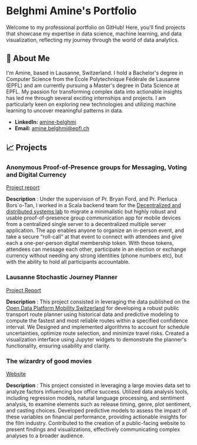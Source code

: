 # Belghmi Amine's Portfolio

Welcome to my professional portfolio on GitHub! Here, you'll find projects that showcase my expertise in data science, machine learning, and data visualization, reflecting my journey through the world of data analytics.



## 🙋 About Me

I'm Amine, based in Lausanne, Switzerland. I hold a Bachelor's degree in Computer Science from the École Polytechnique Fédérale de Lausanne (EPFL) and am currently pursuing a Master's degree in Data Science at EPFL.
My passion for transforming complex data into actionable insights has led me through several exciting internships and projects. I am particularly keen on exploring new technologies and utilizing machine learning to uncover meaningful patterns in data.

- **LinkedIn:** [amine-belghmi](https://www.linkedin.com/in/amine-belghmi-bab6b9231/)
- **Email:** [amine.belghmi@epfl.ch](mailto:amine.belghmi@epfl.ch)

## 📈 Projects

### Anonymous Proof-of-Presence groups for Messaging, Voting and Digital Currency

[Project report](https://drive.google.com/file/d/1KOdHVzxPAk7mXxAHW3l8bcR4hrawAXKy/view?usp=share_link)

**Description** : Under the supervision of Pr. Bryan Ford, and Pr. Pierluca Bors`o-Tan, I worked in a Scala backend team for the [Decentralized and distributed systems lab](https://www.epfl.ch/labs/dedis/student-projects/) to migrate a minimalistic but highly robust and usable proof-of-presence group communication app for mobile devices from a centralized single server to a decentralized multiple server application. The app enables anyone to organize an in-person event, and take a secure “roll-call” at that event to connect with attendees and give each a one-per-person digital membership token. With these tokens, attendees can message each other, participate in an election or exchange currency without needing any strong identities (phone numbers etc), but with the ability to hold all participants accountable.

### Lausanne Stochastic Journey Planner
[Project Report](https://drive.google.com/file/d/1EJ0uPh1vro61GA8mqQ6dl7onuTatKKeP/view?usp=sharing)

**Description** : This project consisted in leveraging the data published on the [Open Data Platform Mobility Switzerland](https://opentransportdata.swiss/fr/) for developing a robust public transport route planner using historical data and predictive modeling to compute the fastest and most reliable routes within a specified confidence interval. We Designed and implemented algorithms to account for schedule uncertainties, optimize route selection, and minimize travel risks. Created a visualization interface using Jupyter widgets to demonstrate the planner's functionality, ensuring usability and clarity.

### The wizardry of good movies
[Website](https://math-ruch.github.io/yamal_group/)

**Description** : This project consisted in leveraging a large movies data set to analyze factors influencing box office success. Utilized data analysis tools, including regression models, natural language processing, and sentiment analysis, to examine elements such as release timing, genre, plot sentiment, and casting choices. Developed predictive models to assess the impact of these variables on financial performance, providing actionable insights for the film industry. Contributed to the creation of a public-facing website to present findings and visualizations, effectively communicating complex analyses to a broader audience.

